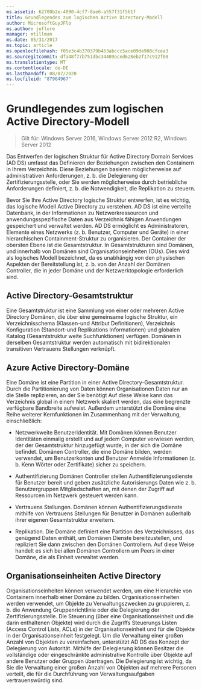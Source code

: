 ```yaml
---
ms.assetid: 62708b2e-4090-4cf7-8ae6-a557f31f561f
title: Grundlegendes zum logischen Active Directory-Modell
author: MicrosoftGuyJFlo
ms.author: joflore
manager: mtillman
ms.date: 05/31/2017
ms.topic: article
ms.openlocfilehash: f05e3c4b370379b463abccc5ace09de908cfcea3
ms.sourcegitcommit: dfa48f77b751dbc34409aced628eb2f17c912f08
ms.translationtype: MT
ms.contentlocale: de-DE
ms.lasthandoff: 08/07/2020
ms.locfileid: "87964967"
---
```

# <a name="understanding-the-active-directory-logical-model"></a>Grundlegendes zum logischen Active Directory-Modell

>Gilt für: Windows Server 2016, Windows Server 2012 R2, Windows Server 2012

Das Entwerfen der logischen Struktur für Active Directory Domain Services (AD DS) umfasst das Definieren der Beziehungen zwischen den Containern in Ihrem Verzeichnis. Diese Beziehungen basieren möglicherweise auf administrativen Anforderungen, z. b. die Delegierung der Zertifizierungsstelle, oder Sie werden möglicherweise durch betriebliche Anforderungen definiert, z. b. die Notwendigkeit, die Replikation zu steuern.

Bevor Sie Ihre Active Directory logische Struktur entwerfen, ist es wichtig, das logische Modell Active Directory zu verstehen. AD DS ist eine verteilte Datenbank, in der Informationen zu Netzwerkressourcen und anwendungsspezifische Daten aus Verzeichnis fähigen Anwendungen gespeichert und verwaltet werden. AD DS ermöglicht es Administratoren, Elemente eines Netzwerks (z. b. Benutzer, Computer und Geräte) in einer hierarchischen Containment-Struktur zu organisieren. Der Container der obersten Ebene ist die Gesamtstruktur. In Gesamtstrukturen sind Domänen, und innerhalb von Domänen sind Organisationseinheiten (OUs). Dies wird als logisches Modell bezeichnet, da es unabhängig von den physischen Aspekten der Bereitstellung ist, z. b. von der Anzahl der Domänen Controller, die in jeder Domäne und der Netzwerktopologie erforderlich sind.

## <a name="active-directory-forest"></a>Active Directory-Gesamtstruktur
Eine Gesamtstruktur ist eine Sammlung von einer oder mehreren Active Directory Domänen, die über eine gemeinsame logische Struktur, ein Verzeichnisschema (Klassen-und Attribut Definitionen), Verzeichnis Konfiguration (Standort-und Replikations Informationen) und globalen Katalog (Gesamtstruktur weite Suchfunktionen) verfügen. Domänen in derselben Gesamtstruktur werden automatisch mit bidirektionalen transitiven Vertrauens Stellungen verknüpft.

## <a name="active-directory-domain"></a>Azure Active Directory-Domäne
Eine Domäne ist eine Partition in einer Active Directory-Gesamtstruktur. Durch die Partitionierung von Daten können Organisationen Daten nur an die Stelle replizieren, an der Sie benötigt Auf diese Weise kann das Verzeichnis global in einem Netzwerk skaliert werden, das eine begrenzte verfügbare Bandbreite aufweist. Außerdem unterstützt die Domäne eine Reihe weiterer Kernfunktionen im Zusammenhang mit der Verwaltung, einschließlich:

-   Netzwerkweite Benutzeridentität. Mit Domänen können Benutzer Identitäten einmalig erstellt und auf jedem Computer verwiesen werden, der der Gesamtstruktur hinzugefügt wurde, in der sich die Domäne befindet. Domänen Controller, die eine Domäne bilden, werden verwendet, um Benutzerkonten und Benutzer Anmelde Informationen (z. b. Kenn Wörter oder Zertifikate) sicher zu speichern.

-   Authentifizierung Domänen Controller stellen Authentifizierungsdienste für Benutzer bereit und geben zusätzliche Autorisierungs Daten wie z. b. Benutzergruppen Mitgliedschaften an, mit denen der Zugriff auf Ressourcen im Netzwerk gesteuert werden kann.

-   Vertrauens Stellungen. Domänen können Authentifizierungsdienste mithilfe von Vertrauens Stellungen für Benutzer in Domänen außerhalb ihrer eigenen Gesamtstruktur erweitern.

-   Replikation. Die Domäne definiert eine Partition des Verzeichnisses, das genügend Daten enthält, um Domänen Dienste bereitzustellen, und repliziert Sie dann zwischen den Domänen Controllern. Auf diese Weise handelt es sich bei allen Domänen Controllern um Peers in einer Domäne, die als Einheit verwaltet werden.

## <a name="active-directory-organizational-units"></a>Organisationseinheiten Active Directory
Organisationseinheiten können verwendet werden, um eine Hierarchie von Containern innerhalb einer Domäne zu bilden. Organisationseinheiten werden verwendet, um Objekte zu Verwaltungszwecken zu gruppieren, z. b. die Anwendung Gruppenrichtlinie oder die Delegierung der Zertifizierungsstelle. Die Steuerung (über eine Organisationseinheit und die darin enthaltenen Objekte) wird durch die Zugriffs Steuerungs Listen (Access Control Lists, ACLs) in der Organisationseinheit und für die Objekte in der Organisationseinheit festgelegt. Um die Verwaltung einer großen Anzahl von Objekten zu vereinfachen, unterstützt AD DS das Konzept der Delegierung von Autorität. Mithilfe der Delegierung können Besitzer die vollständige oder eingeschränkte administrative Kontrolle über Objekte auf andere Benutzer oder Gruppen übertragen. Die Delegierung ist wichtig, da Sie die Verwaltung einer großen Anzahl von Objekten auf mehrere Personen verteilt, die für die Durchführung von Verwaltungsaufgaben vertrauenswürdig sind.



